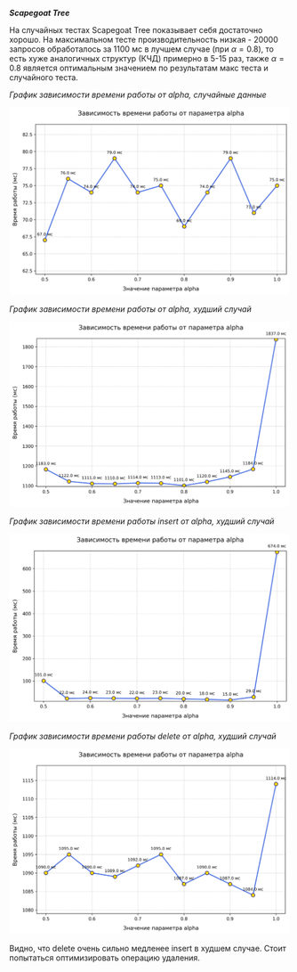 ***Scapegoat Tree***

На случайных тестах Scapegoat Tree показывает себя достаточно хорошо. На максимальном тесте производительность низкая - 20000 запросов обработалось за 1100 мс в лучшем случае (при $\alpha = 0.8$), то есть хуже аналогичных структур (КЧД) примерно в 5-15 раз, также $\alpha = 0.8$ является оптимальным значением по результатам макс теста и случайного теста. 

*График зависимости времени работы от alpha, случайные данные*

![График зависимости времени работы от alpha, случайные данные](./pictures/performance_plot_random.png)

*График зависимости времени работы от alpha, худший случай*

![График зависимости времени работы от alpha, худший случай](./pictures/performance_plot_max.png)

*График зависимости времени работы insert от alpha, худший случай*

![График зависимости времени работы insert от alpha, худший случай](./pictures/performance_plot_max_insert.png)

*График зависимости времени работы delete от alpha, худший случай*

![График зависимости времени работы delete от alpha, худший случай](./pictures/performance_plot_max_delete.png)

Видно, что delete очень сильно медленее insert в худшем случае. Стоит попытаться оптимизировать операцию удаления. 